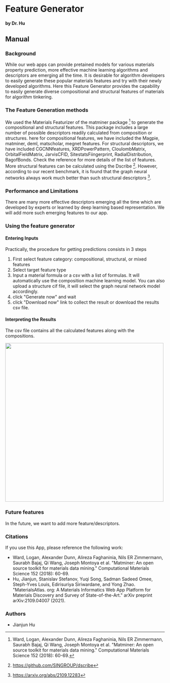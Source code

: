 
# Feature Generator
#### by Dr. Hu

## Manual

### Background

While our web apps can provide pretained models for various materials property prediction, more effective machine learning algorithms and descriptors are emerging all the time. It is desirable for algorithm developers to easily generate these popular materials features and try with their newly developed algorithms. Here this Feature Generator provides the capability to easily generate diverse compositional and structural features of materials for algorithm tinkering.


### The Feature Generation methods

We used the Materials Featurizer of the matminer package [^1] to generate the compositional and structural features. This package includes a large number of possible descriptors readily calculated from composition or structures. here for compositional features, we have included the Magpie, matminer, deml, matscholar, megnet features. For structural descriptors, we have included CGCNNfeatures, XRDPowerPattern, CloulombMatrix, OrbitalFieldMatrix, JarvisCFID, SitestatsFiingerprint, RadialDistribution, BagofBonds. Check the reference for more details of the list of features. More structural features can be calculated using the Dscribe [^3]. However, according to our recent benchmark, it is found that the graph neural networks always work much better than such structural descriptors [^2]. 


### Performance and Limitations

There are many more effective descriptors emerging all the time which are developed by experts or learned by deep learning based representation. We will add more such emerging features to our app. 


### Using the feature generator

#### Entering Inputs

Practically, the procedure for getting predictions consists in 3 steps

1. First select feature category: compositional, structural, or mixed features
2. Select target feature type
3. Input a material formula or a csv with a list of formulas. It will automatically use the composition machine learning model. You can also upload a structure cif file, it will select the graph neural network model accordingly. 
4. click "Generate now" and wait
4. click "Download now" link to collect the result or download the results csv file.

#### Interpreting the Results

The csv file contains all the calculated features along with the compositions.

<img src="img/features.png" width="500">


### Future features

In the future, we want to add more feature/descriptors.

### Citations

If you use this App, please reference the following work:

- Ward, Logan, Alexander Dunn, Alireza Faghaninia, Nils ER Zimmermann, Saurabh Bajaj, Qi Wang, Joseph Montoya et al. "Matminer: An open source toolkit for materials data mining." Computational Materials Science 152 (2018): 60-69.
- Hu, Jianjun, Stanislav Stefanov, Yuqi Song, Sadman Sadeed Omee, Steph-Yves Louis, Edirisuriya Siriwardane, and Yong Zhao. "MaterialsAtlas. org: A Materials Informatics Web App Platform for Materials Discovery and Survey of State-of-the-Art." arXiv preprint arXiv:2109.04007 (2021).


[^1]: Ward, Logan, Alexander Dunn, Alireza Faghaninia, Nils ER Zimmermann, Saurabh Bajaj, Qi Wang, Joseph Montoya et al. "Matminer: An open source toolkit for materials data mining." Computational Materials Science 152 (2018): 60-69.
[^2]: https://arxiv.org/abs/2109.12283
[^3]: https://github.com/SINGROUP/dscribe

### Authors

- Jianjun Hu
